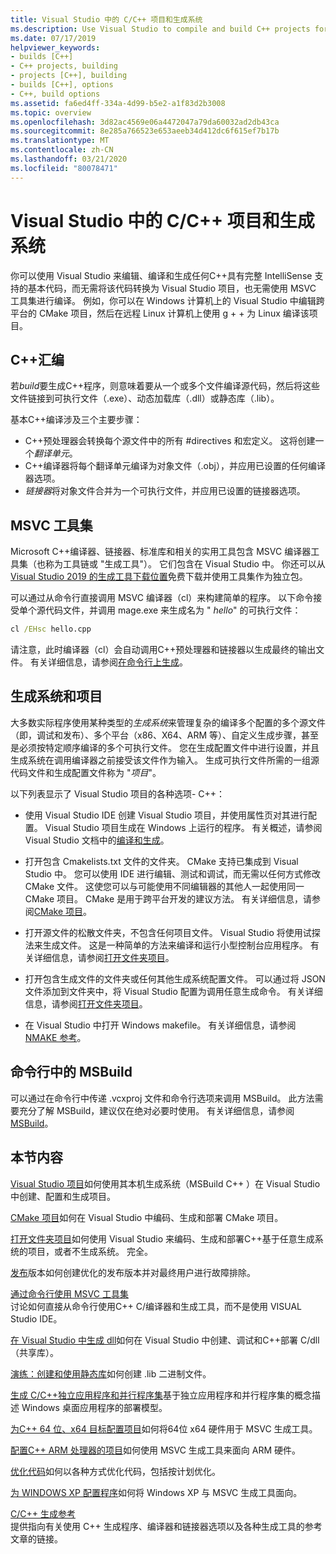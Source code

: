```yaml
---
title: Visual Studio 中的 C/C++ 项目和生成系统
ms.description: Use Visual Studio to compile and build C++ projects for Windows, ARM or Linux based on any project system.
ms.date: 07/17/2019
helpviewer_keywords:
- builds [C++]
- C++ projects, building
- projects [C++], building
- builds [C++], options
- C++, build options
ms.assetid: fa6ed4ff-334a-4d99-b5e2-a1f83d2b3008
ms.topic: overview
ms.openlocfilehash: 3d82ac4569e06a4472047a79da60032ad2db43ca
ms.sourcegitcommit: 8e285a766523e653aeeb34d412dc6f615ef7b17b
ms.translationtype: MT
ms.contentlocale: zh-CN
ms.lasthandoff: 03/21/2020
ms.locfileid: "80078471"
---
```

# <a name="cc-projects-and-build-systems-in-visual-studio"></a>Visual Studio 中的 C/C++ 项目和生成系统

你可以使用 Visual Studio 来编辑、编译和生成任何C++具有完整 IntelliSense 支持的基本代码，而无需将该代码转换为 Visual Studio 项目，也无需使用 MSVC 工具集进行编译。 例如，你可以在 Windows 计算机上的 Visual Studio 中编辑跨平台的 CMake 项目，然后在远程 Linux 计算机上使用 g + + 为 Linux 编译该项目。

## <a name="c-compilation"></a>C++汇编

若*build*要生成C++程序，则意味着要从一个或多个文件编译源代码，然后将这些文件链接到可执行文件（.exe）、动态加载库（.dll）或静态库（.lib）。

基本C++编译涉及三个主要步骤：

- C++预处理器会转换每个源文件中的所有 #directives 和宏定义。 这将创建一个*翻译单元*。
- C++编译器将每个翻译单元编译为对象文件（.obj），并应用已设置的任何编译器选项。
- *链接器*将对象文件合并为一个可执行文件，并应用已设置的链接器选项。

## <a name="the-msvc-toolset"></a>MSVC 工具集

Microsoft C++编译器、链接器、标准库和相关的实用工具包含 MSVC 编译器工具集（也称为工具链或 "生成工具"）。 它们包含在 Visual Studio 中。 你还可以从[Visual Studio 2019 的生成工具下载位置](https://visualstudio.microsoft.com/downloads/#build-tools-for-visual-studio-2019)免费下载并使用工具集作为独立包。

可以通过从命令行直接调用 MSVC 编译器（cl）来构建简单的程序。 以下命令接受单个源代码文件，并调用 mage.exe 来生成名为 " *hello*" 的可执行文件：

```cmd
cl /EHsc hello.cpp
```

请注意，此时编译器（cl）会自动调用C++预处理器和链接器以生成最终的输出文件。  有关详细信息，请参阅[在命令行上生成](building-on-the-command-line.md)。

## <a name="build-systems-and-projects"></a>生成系统和项目

大多数实际程序使用某种类型的*生成系统*来管理复杂的编译多个配置的多个源文件（即，调试和发布）、多个平台（x86、X64、ARM 等）、自定义生成步骤，甚至是必须按特定顺序编译的多个可执行文件。 您在生成配置文件中进行设置，并且生成系统在调用编译器之前接受该文件作为输入。 生成可执行文件所需的一组源代码文件和生成配置文件称为 "*项目*"。

以下列表显示了 Visual Studio 项目的各种选项- C++：

- 使用 Visual Studio IDE 创建 Visual Studio 项目，并使用属性页对其进行配置。 Visual Studio 项目生成在 Windows 上运行的程序。 有关概述，请参阅 Visual Studio 文档中的[编译和生成](/visualstudio/ide/compiling-and-building-in-visual-studio)。

- 打开包含 Cmakelists.txt 文件的文件夹。 CMake 支持已集成到 Visual Studio 中。 您可以使用 IDE 进行编辑、测试和调试，而无需以任何方式修改 CMake 文件。 这使您可以与可能使用不同编辑器的其他人一起使用同一 CMake 项目。 CMake 是用于跨平台开发的建议方法。 有关详细信息，请参阅[CMake 项目](cmake-projects-in-visual-studio.md)。

- 打开源文件的松散文件夹，不包含任何项目文件。 Visual Studio 将使用试探法来生成文件。 这是一种简单的方法来编译和运行小型控制台应用程序。 有关详细信息，请参阅[打开文件夹项目](open-folder-projects-cpp.md)。

- 打开包含生成文件的文件夹或任何其他生成系统配置文件。 可以通过将 JSON 文件添加到文件夹中，将 Visual Studio 配置为调用任意生成命令。 有关详细信息，请参阅[打开文件夹项目](open-folder-projects-cpp.md)。

- 在 Visual Studio 中打开 Windows makefile。 有关详细信息，请参阅[NMAKE 参考](reference/nmake-reference.md)。

## <a name="msbuild-from-the-command-line"></a>命令行中的 MSBuild

可以通过在命令行中传递 .vcxproj 文件和命令行选项来调用 MSBuild。 此方法需要充分了解 MSBuild，建议仅在绝对必要时使用。 有关详细信息，请参阅 [MSBuild](msbuild-visual-cpp.md)。

## <a name="in-this-section"></a>本节内容

[Visual Studio 项目](creating-and-managing-visual-cpp-projects.md)如何使用其本机生成系统（MSBuild C++ ）在 Visual Studio 中创建、配置和生成项目。

[CMake 项目](cmake-projects-in-visual-studio.md)如何在 Visual Studio 中编码、生成和部署 CMake 项目。

[打开文件夹项目](open-folder-projects-cpp.md)如何使用 Visual Studio 来编码、生成和部署C++基于任意生成系统的项目，或者不生成系统。 完全。

[发布](release-builds.md)版本如何创建优化的发布版本并对最终用户进行故障排除。

[通过命令行使用 MSVC 工具集](building-on-the-command-line.md)<br/>
讨论如何直接从命令行使用C++ C/编译器和生成工具，而不是使用 VISUAL Studio IDE。

[在 Visual Studio 中生成 dll](dlls-in-visual-cpp.md)如何在 Visual Studio 中创建、调试和C++部署 C/dll （共享库）。

[演练：创建和使用静态库](walkthrough-creating-and-using-a-static-library-cpp.md)如何创建 .lib 二进制文件。

[生成 C/C++独立应用程序和并行程序集](building-c-cpp-isolated-applications-and-side-by-side-assemblies.md)基于独立应用程序和并行程序集的概念描述 Windows 桌面应用程序的部署模型。

[为C++ 64 位、x64 目标配置项目](configuring-programs-for-64-bit-visual-cpp.md)如何将64位 x64 硬件用于 MSVC 生成工具。

[配置C++ ARM 处理器的项目](configuring-programs-for-arm-processors-visual-cpp.md)如何使用 MSVC 生成工具来面向 ARM 硬件。

[优化代码](optimizing-your-code.md)如何以各种方式优化代码，包括按计划优化。

[为 WINDOWS XP 配置程序](configuring-programs-for-windows-xp.md)如何将 Windows XP 与 MSVC 生成工具面向。

[C/C++ 生成参考](reference/c-cpp-building-reference.md)<br/>
提供指向有关使用 C++ 生成程序、编译器和链接器选项以及各种生成工具的参考文章的链接。
